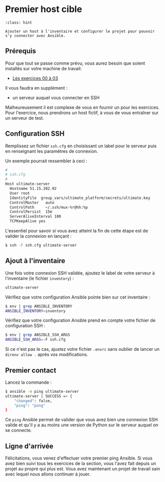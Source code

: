 # Premier host cible

```{admonition} Objectif
:class: hint

Ajouter un host à l'inventaire et configurer le projet pour pouvoir s'y connecter avec Ansible.
```

## Prérequis

Pour que tout se passe comme prévu, vous aurez besoin que soient installés sur votre machine de travail:

* [Les exercices 00 à 03](__index.md)

Il vous faudra en supplément :

* un serveur auquel vous connecter en SSH

Malheureusement il est complexe de vous en fournir un pour les exercices. Pour l'exercice, nous prendrons un host
fictif, à vous de vous entraîner sur un serveur de test.

## Configuration SSH

Remplissez un fichier `ssh.cfg` en choisissant un label pour le serveur puis en renseignant les paramètres de connexion.

Un exemple pourrait ressembler à ceci :

```bash
#
# ssh.cfg
#
Host ultimate-server
  Hostname 51.15.202.92
  User root
  IdentityFile  group_vars/ultimate_platform/secrets/ultimate.key
  ControlMaster   auto
  ControlPath     ~/.ssh/mux-%r@%h:%p
  ControlPersist  15m
  ServerAliveInterval 100
  TCPKeepAlive yes
```

L'essentiel pour savoir si vous avez atteint la fin de cette étape est de valider la connexion en lançant :

```bash session
$ ssh -F ssh.cfg ultimate-server
```

## Ajout à l'inventaire

Une fois votre connexion SSH validée, ajoutez le label de votre serveur à l'inventaire (le fichier `inventory`) :

```bash
ultimate-server
```

Vérifiez que votre configuration Ansible pointe bien sur cet inventaire :

```bash session
$ env | grep ANSIBLE_INVENTORY
ANSIBLE_INVENTORY=inventory
```

Vérifiez que votre configuration Ansible prend en compte votre fichier de configuration SSH :

```bash session
$ env | grep ANSIBLE_SSH_ARGS
ANSIBLE_SSH_ARGS=-F ssh.cfg
```

Si ce n'est pas le cas, ajustez votre fichier `.envrc` sans oublier de lancer un `direnv allow .` après vos modifications.


## Premier contact

Lancez la commande :

```bash session
$ ansible -m ping ultimate-server
ultimate-server | SUCCESS => {
    "changed": false,
    "ping": "pong"
}
```

Ce `ping` Ansible permet de valider que vous avez bien une connexion SSH valide et qu'il y a au moins une version de Python
sur le serveur auquel on se connecte.


## Ligne d'arrivée

Félicitations, vous venez d'effectuer votre premier ping Ansible. Si vous avez bien suivi tous les exercices de la section, vous
l'avez fait depuis un projet au propre qui plus est. Vous avez maintenant un projet de travail sain avec lequel 
nous allons continuer à jouer.
